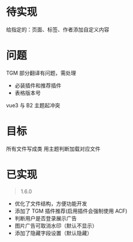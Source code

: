 # 待实现

给指定的：页面、标签、作者添加自定义内容

# 问题

TGM 部分翻译有问题，需处理

- 必装插件和推荐插件
- 表格版本号

vue3 与 B2 主题起冲突
# 目标
所有文件写成类
用主题判断加载对应文件

# 已实现

> 1.6.0

- 优化了文件结构，方便功能开发
- 添加了 TGM 插件推荐(启用插件会强制使用 ACF)
- 判断用户是否登录展示广告
- 图片广告可取消水印（默认不显示）
- 添加了隐藏字段设置（默认隐藏）
